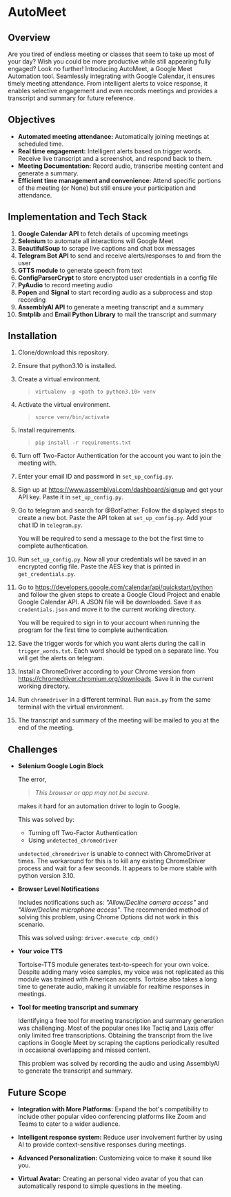 # AutoMeet

## Overview

Are you tired of endless meeting or classes that seem to take up most of your day? Wish you could be more productive while still appearing fully engaged? Look no further! Introducing AutoMeet, a Google Meet Automation tool. Seamlessly integrating with Google Calendar, it ensures timely meeting attendance. From intelligent alerts to voice response, it enables selective engagement and even records meetings and provides a transcript and summary for future reference. 

## Objectives

- **Automated meeting attendance:** Automatically joining meetings at scheduled time.
- **Real time engagement:** Intelligent alerts based on trigger words. Receive live transcript and a screenshot, and respond back to them.
- **Meeting Documentation:** Record audio, transcribe meeting content and generate a summary.
- **Efficient time management and convenience:** Attend specific portions of the meeting (or None) but still ensure your participation and attendance.


## Implementation and Tech Stack

1. **Google Calendar API** to fetch details of upcoming meetings
2. **Selenium** to automate all interactions will Google Meet
3. **BeautifulSoup** to scrape live captions and chat box messages
4. **Telegram Bot API** to send and receive alerts/responses to and from the user
5. **GTTS module** to generate speech from text
6. **ConfigParserCrypt** to store encrypted user credentials in a config file
7. **PyAudio** to record meeting audio
8. **Popen** and **Signal** to start recording audio as a subprocess and stop recording
9. **AssemblyAI API** to generate a meeting transcript and a summary
10. **Smtplib** and **Email Python Library** to mail the transcript and summary


## Installation

1. Clone/download this repository.
2. Ensure that python3.10 is installed.
3. Create a virtual environment.

    > `virtualenv -p <path to python3.10> venv`

4. Activate the virtual environment.

    > `source venv/bin/activate`

5. Install requirements.

    > `pip install -r requirements.txt`

6. Turn off Two-Factor Authentication for the account you want to join the meeting with.

7. Enter your email ID and password in `set_up_config.py`.

8. Sign up at  https://www.assemblyai.com/dashboard/signup and get your API key. Paste it in `set_up_config.py`.

9. Go to telegram and search for @BotFather. Follow the displayed steps to create a new bot. Paste the API token at `set_up_config.py`. Add your chat ID in `telegram.py`.

    You will be required to send a message to the bot the first time to complete authentication.

10. Run `set_up_config.py`. Now all your credentials will be saved in an encrypted config file. Paste the AES key that is printed in `get_credentials.py`. 

11. Go to https://developers.google.com/calendar/api/quickstart/python and follow the given steps to create a Google Cloud Project and enable Google Calendar API. A JSON file will be downloaded. Save it as `credentials.json` and move it to the current working directory.

    You will be required to sign in to your account when running the program for the first time to complete authentication.

12. Save the trigger words for which you want alerts during the call in `trigger_words.txt`. Each word should be typed on a separate line. You will get the alerts on telegram.

13. Install a ChromeDriver according to your Chrome version from https://chromedriver.chromium.org/downloads. Save it in the current working directory.

14. Run `chromedriver` in a different terminal. Run `main.py` from the same terminal with the virtual environment.

15. The transcript and summary of the meeting will be mailed to you at the end of the meeting.

## Challenges 

- **Selenium Google Login Block**
    
    The error,   

    > *This browser or app may not be secure.*
    
    makes it hard for an automation driver to login to Google.

    This was solved by:

    - Turning off Two-Factor Authentication
    - Using `undetected_chromedriver`

    `undetected_chromedriver` is unable to connect with ChromeDriver at times. The workaround for this is to kill any existing ChromeDriver process and wait for a few seconds. It appears to be more stable with python version 3.10.  

    
- **Browser Level Notifications**

    Includes notifications such as: *"Allow/Decline camera access"* and *"Allow/Decline microphone access"*. The recommended method of solving this problem, using Chrome Options did not work in this scenario. 

    This was solved using: 
    `driver.execute_cdp_cmd()`

- **Your voice TTS**

    Tortoise-TTS module generates text-to-speech for your own voice. Despite adding many voice samples, my voice was not replicated as this module was trained with American accents.  Tortoise also takes a long time to generate audio, making it unviable for realtime responses in meetings.

- **Tool for meeting transcript and summary**

    Identifying a free tool for meeting transcription and summary generation was challenging. Most of the popular ones like Tactiq and Laxis offer only limited free transcriptions. Obtaining the transcript from the live captions in Google Meet by scraping the captions periodically resulted in occasional overlapping and missed content.

    This problem was solved by recording the audio and using AssemblyAI to generate the transcript and summary.


## Future Scope

- **Integration with More Platforms:** Expand the bot's compatibility to include other popular video conferencing platforms like Zoom and Teams to cater to a wider audience.

- **Intelligent response system:** Reduce user involvement further by using AI to provide context-sensitive responses during meetings.

- **Advanced Personalization:** Customizing voice to make it sound like you.

- **Virtual Avatar:** Creating an personal video avatar of you that can automatically respond to simple questions in the meeting.